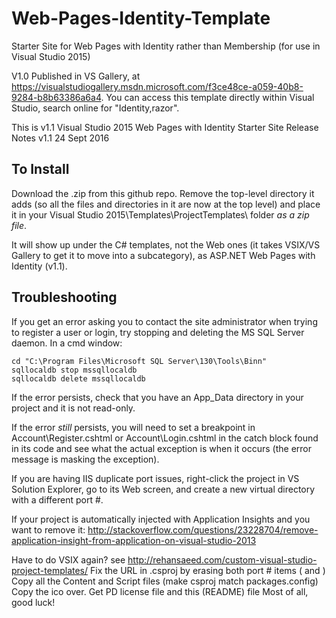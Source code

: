 # Web-Pages-Identity-Template

Starter Site for Web Pages with Identity rather than Membership (for use in Visual Studio 2015)

V1.0 Published in VS Gallery, at https://visualstudiogallery.msdn.microsoft.com/f3ce48ce-a059-40b8-9284-b8b63386a6a4. You can access this template directly within Visual Studio, search online for "Identity,razor".

This is v1.1
Visual Studio 2015 Web Pages with Identity Starter Site Release Notes v1.1
24 Sept 2016

## To Install
Download the .zip from this github repo. Remove the top-level directory it adds (so all the files and directories in it are now at the top level) and place it in your Visual Studio 2015\Templates\ProjectTemplates\ folder *as a zip file*.

It will show up under the C# templates, not the Web ones (it takes VSIX/VS Gallery to get it to move into a subcategory), as
ASP.NET Web Pages with Identity (v1.1).


## Troubleshooting

If you get an error asking you to contact the site administrator when trying to register a user or login,
try stopping and deleting the MS SQL Server daemon. In a cmd window:

    cd "C:\Program Files\Microsoft SQL Server\130\Tools\Binn"
    sqllocaldb stop mssqllocaldb
    sqllocaldb delete mssqllocaldb

If the error persists, check that you have an App_Data directory in your project and it is not read-only.

If the error _still_ persists, you will need to set a breakpoint in Account\Register.cshtml or Account\Login.cshtml
in the catch block found in its code and see what the actual exception is when it occurs (the error message is masking the exception).

If you are having IIS duplicate port issues, right-click the project in VS Solution Explorer,
go to its Web screen, and create a new virtual directory with a different port #.

If your project is automatically injected with Application Insights and you want to remove it:
http://stackoverflow.com/questions/23228704/remove-application-insight-from-application-on-visual-studio-2013

Have to do VSIX again? see http://rehansaeed.com/custom-visual-studio-project-templates/
Fix the URL in .csproj by erasing both port # items (<IISUrl> and <DevelopmentServerPort>)
Copy all the Content and Script files (make csproj match packages.config)
Copy the ico over.
Get PD license file and this (README) file
Most of all, good luck!
